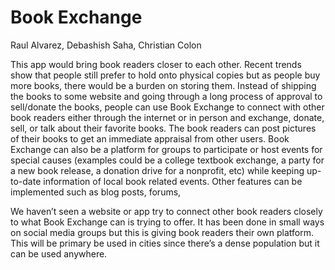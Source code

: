 # Book Exchange
Raul Alvarez, Debashish Saha, Christian Colon

This app would bring book readers closer to each other. Recent trends show that people still prefer to hold onto physical copies but as people buy more books, there would be a burden on storing them. Instead of shipping the books to some website and going through a long process of approval to sell/donate the books, people can use Book Exchange to connect with other book readers either through the internet or in person and exchange, donate, sell, or talk about their favorite books. The book readers can post pictures of their books to get an immediate appraisal from other users. Book Exchange can also be a platform for groups to participate or host events for special causes (examples could be a college textbook exchange, a party for a new book release, a donation drive for a nonprofit, etc) while keeping up-to-date information of local book related events. Other features can be implemented such as blog posts, forums, 

We haven’t seen a website or app try to connect other book readers closely to what Book Exchange can is trying to offer. It has been done in small ways on social media groups but this is giving book readers their own platform. This will be primary be used in cities since there’s a dense population but it can be used anywhere. 
